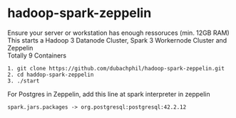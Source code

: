 # hadoop-spark-zeppelin
Ensure your server or workstation has enough ressoruces (min. 12GB RAM)<br>
This starts a Hadoop 3 Datanode Cluster, Spark 3 Workernode Cluster and Zeppelin<br>
Totally 9 Containers<br>
```
1. git clone https://github.com/dubachphil/hadoop-spark-zeppelin.git
2. cd haddop-spark-zeppelin
3. ./start
```
For Postgres in Zeppelin, add this line at spark interpreter in zeppelin<br>
```
spark.jars.packages -> org.postgresql:postgresql:42.2.12
``` 
